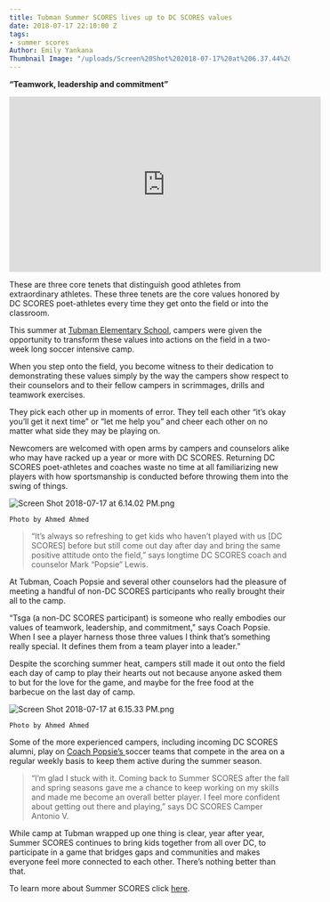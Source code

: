 ```yaml
---
title: Tubman Summer SCORES lives up to DC SCORES values
date: 2018-07-17 22:10:00 Z
tags:
- summer scores
Author: Emily Yankana
Thumbnail Image: "/uploads/Screen%20Shot%202018-07-17%20at%206.37.44%20PM.png"
---
```


**“Teamwork, leadership and commitment”**

<iframe width="560" height="315" src="https://www.youtube.com/embed/uYRd99EXOyc" frameborder="0" allow="autoplay; encrypted-media" allowfullscreen></iframe>

These are three core tenets that distinguish good athletes from extraordinary athletes. These three tenets are the core values honored by DC SCORES poet-athletes every time they get onto the field or into the classroom.

This summer at [Tubman Elementary School](http://teamtubman.com/), campers were given the opportunity to transform these values into actions on the field in a two-week long soccer intensive camp.





When you step onto the field, you become witness to their dedication to demonstrating these values simply by the way the campers show respect to their counselors and to their fellow campers in scrimmages, drills and teamwork exercises.

They pick each other up in moments of error. They tell each other “it’s okay you’ll get it next time” or “let me help you” and cheer each other on no matter what side they may be playing on.

Newcomers are welcomed with open arms by campers and counselors alike who may have racked up a year or more with DC SCORES. Returning DC SCORES poet-athletes and coaches waste no time at all familiarizing new players with how sportsmanship is conducted before throwing them into the swing of things.

![Screen Shot 2018-07-17 at 6.14.02 PM.png](/uploads/Screen%20Shot%202018-07-17%20at%206.14.02%20PM.png)

`Photo by Ahmed Ahmed`

> “It’s always so refreshing to get kids who haven’t played with us \[DC SCORES\] before but still come out day after day and bring the same positive attitude onto the field,” says longtime DC SCORES coach and counselor Mark “Popsie” Lewis.

At Tubman, Coach Popsie and several other counselors had the pleasure of meeting a handful of non-DC SCORES participants who really brought their all to the camp.

“Tsga (a non-DC SCORES participant) is someone who really embodies our values of teamwork, leadership, and commitment," says Coach Popsie. When I see a player harness those three values I think that’s something really special. It defines them from a team player into a leader.” 

Despite the scorching summer heat, campers still made it out onto the field each day of camp to play their hearts out not because anyone asked them to but for the love for the game, and maybe for the free food at the barbecue on the last day of camp.

![Screen Shot 2018-07-17 at 6.15.33 PM.png](/uploads/Screen%20Shot%202018-07-17%20at%206.15.33%20PM.png)

`Photo by Ahmed Ahmed`

Some of the more experienced campers, including incoming DC SCORES alumni, play on [Coach Popsie’s ](http://dcscores.blogspot.com/2016/09/dc-scores-covers-dc-thomson-elementary.html)soccer teams that compete in the area on a regular weekly basis to keep them active during the summer season.

> “I’m glad I stuck with it. Coming back to Summer SCORES after the fall and spring seasons gave me a chance to keep working on my skills and made me become an overall better player. I feel more confident about getting out there and playing,” says DC SCORES Camper Antonio V.

While camp at Tubman wrapped up one thing is clear, year after year, Summer SCORES continues to bring kids together from all over DC, to participate in a game that bridges gaps and communities and makes everyone feel more connected to each other. There’s nothing better than that.

To learn more about Summer SCORES click [here](https://summer.dcscores.org/).